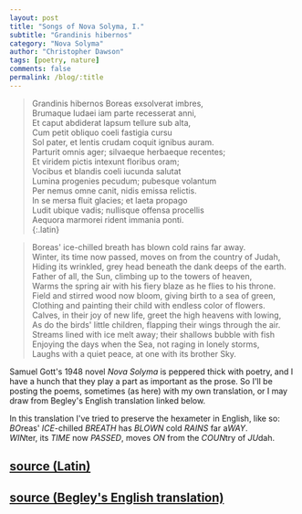 ```yaml
---
layout: post
title: "Songs of Nova Solyma, I."
subtitle: "Grandinis hibernos"
category: "Nova Solyma"
author: "Christopher Dawson"
tags: [poetry, nature]
comments: false
permalink: /blog/:title
---
```


> Grandinis hibernos Boreas exsolverat imbres,  
> Brumaque Iudaei iam parte recesserat anni,  
> Et caput abdiderat lapsum tellure sub alta,  
> Cum petit obliquo coeli fastigia cursu  
> Sol pater, et lentis crudam coquit ignibus auram.  
> Parturit omnis ager; silvaeque herbaeque recentes;  
> Et viridem pictis intexunt floribus oram;  
> Vocibus et blandis coeli iucunda salutat  
> Lumina progenies pecudum; pubesque volantum  
> Per nemus omne canit, nidis emissa relictis.  
> In se mersa fluit glacies; et laeta propago  
> Ludit ubique vadis; nullisque offensa procellis  
> Aequora marmorei rident immania ponti.  
{:.latin}

> Boreas' ice-chilled breath has blown cold rains far away.  
> Winter, its time now passed, moves on from the country of Judah,  
> Hiding its wrinkled, grey head beneath the dank deeps of the earth.  
> Father of all, the Sun, climbing up to the towers of heaven,  
> Warms the spring air with his fiery blaze as he flies to his throne.  
> Field and stirred wood now bloom, giving birth to a sea of green,  
> Clothing and painting their child with endless color of flowers.  
> Calves, in their joy of new life, greet the high heavens with lowing,  
> As do the birds' little children, flapping their wings through the air.  
> Streams lined with ice melt away; their shallows bubble with fish  
> Enjoying the days when the Sea, not raging in lonely storms,  
> Laughs with a quiet peace, at one with its brother Sky.  

Samuel Gott's 1948 novel *Nova Solyma* is peppered thick with poetry, and I have a hunch that they play a part as important as the prose. So I'll be posting the poems, sometimes (as here) with my own translation, or I may draw from Begley's English translation linked below.

In this translation I've tried to preserve the hexameter in English, like so:  
*BO*reas' *ICE*-chilled *BREATH* has *BLOWN* cold *RAINS* far a*WAY*.  
*WIN*ter, its *TIME* now *PASSED*, moves *ON* from the *COUN*try of *JU*dah.

<h2 class="post-source"><a href="https://books.google.com/books?id=0dRcAAAAcAAJ&pg=PA1"><i class="fas fa-book" aria-hidden="true"></i> source (Latin)</a></h2>

<h2 class="post-source"><a href="https://archive.org/details/novsolymaidealci01novsuoft/page/77"><i class="fas fa-book" aria-hidden="true"></i> source (Begley's English translation)</a></h2>